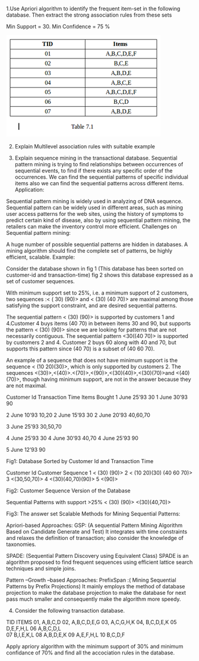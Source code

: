 1.Use Apriori algorithm to identify the frequent item-set in the following database. Then extract the strong association rules from these sets

Min Support = 30.  Min Confidence = 75 %

 ![Table_7.1.png](/Images/Table_7.1.png)


2. Explain Multilevel association rules with suitable example 

3. Explain sequence mining in the transactional database.
Sequential pattern mining is trying to find relationships between occurrences of sequential events, to find if there exists any specific order of the occurrences.
We can find the sequential patterns of specific individual items also we can find the sequential patterns across different items.
Application:

Sequential pattern mining is widely used in analyzing of DNA sequence.
Sequential pattern can be widely used in different areas, such as mining user access patterns for the web sites, using the history of symptoms to predict certain kind of disease, also by using sequential pattern mining, the retailers can make the inventory control more efficient.
Challenges on Sequential pattern mining:

A huge number of possible sequential patterns are hidden in databases.
A mining algorithm should find the complete set of patterns, be highly efficient, scalable.
Example:

Consider the database shown in fig 1 (This database has been sorted on customer-id and transaction-time) fig 2 shows this database expressed as a set of customer sequences.

With minimum support set to 25%, i.e. a minimum support of 2 customers, two sequences :< ( 30) (90)> and < (30) (40 70)> are maximal among those satisfying the support constraint, and are desired sequential patterns.

The sequential pattern < (30) (90)> is supported by customers 1 and 4.Customer 4 buys items (40 70) in between items 30 and 90, but supports the pattern < (30) (90)> since we are looking for patterns that are not necessarily contiguous. The sequential pattern <30((40 70)> is supported by customers 2 and 4. Customer 2 buys 60 along with 40 and 70, but supports this pattern since (40 70) is a subset of (40 60 70).

An example of a sequence that does not have minimum support is the sequence < (10 20)(30)>, which is only supported by customers 2. The sequences <(30)>,<(40)>.<(70)>,<(90)>,<(30)(40)>,<(30)(70)>and <(40)(70)>, though having minimum support, are not in the answer because they are not maximal.

Customer Id	Transaction Time	Items Bought
1               June 25’93              30
1               June 30’93              90

2               June 10’93              10,20
2               June 15’93              30
2               June 20’93              40,60,70

3               June 25’93	        30,50,70

4               June 25’93              30
4               June 30’93              40,70
4               June 25’93              90

5               June 12’93              90


Fig1: Database Sorted by Customer Id and Transaction Time


Customer Id	Customer Sequence
1               < (30) (90)>
2               < (10 20)(30) (40 60 70)>
3               <(30,50,70)>
4               <(30)(40,70)(90)>
5               <(90)>

Fig2: Customer Sequence Version of the Database


Sequential Patterns with support >25%
< (30) (90)>
<(30)(40,70)>

Fig3: The answer set
Scalable Methods for Mining Sequential Patterns:

Apriori-based Approaches:
GSP: (A sequential Pattern Mining Algorithm Based on Candidate Generate and Test) It integrates with time constraints and relaxes the definition of transaction; also consider the knowledge of taxonomies.

SPADE: (Sequential Pattern Discovery using Equivalent Class) SPADE is an algorithm proposed to find frequent sequences using efficient lattice search techniques and simple joins.

Pattern –Growth –based Approaches:
PrefixSpan :( Mining Sequential Patterns by Prefix Projections) It mainly employs the method of database projection to make the database projection to make the database for next pass much smaller and consequently make the algorithm more speedy.


4. Consider the following transaction database.

TID	ITEMS
01,	A,B,C,D
02, 	A,B,C,D,E,G
03,	A,C,G,H,K
04,	B,C,D,E,K
05	D,E,F,H,L
06	A,B,C,D,L	
07	B,I,E,K,L
08	A,B,D,E,K
09	A,E,F,H,L
10	B,C,D,F

Apply apriory algorithm with the minimum support of 30% and minimum confidance of 70% and find all the accociation rules in the database.

	
